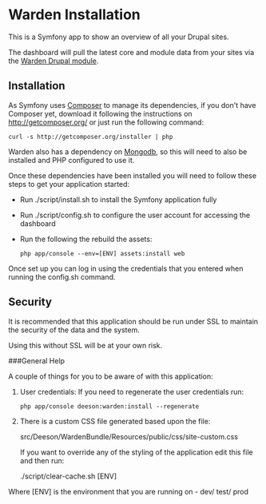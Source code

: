 Warden Installation
===================

This is a Symfony app to show an overview of all your Drupal sites.
 
The dashboard will pull the latest core and module data from your sites via the 
[Warden Drupal module][1].


Installation
------------

As Symfony uses [Composer][2] to manage its dependencies, if you don't have 
Composer yet, download it following the instructions on http://getcomposer.org/ 
or just run the following command:

    curl -s http://getcomposer.org/installer | php

Warden also has a dependency on [Mongodb][3], so this will need to also be 
installed and PHP configured to use it.

Once these dependencies have been installed you will need to follow these steps 
to get your application started: 

  * Run ./script/install.sh to install the Symfony application fully
  * Run ./script/config.sh to configure the user account for accessing the dashboard
  * Run the following the rebuild the assets:
  
        php app/console --env=[ENV] assets:install web
  
Once set up you can log in using the credentials that you entered when running 
the config.sh command.

Security
--------

It is recommended that this application should be run under SSL to maintain 
the security of the data and the system.

Using this without SSL will be at your own risk.

###General Help

A couple of things for you to be aware of with this application:
 
  1. User credentials: If you need to regenerate the user credentials run:

         php app/console deeson:warden:install --regenerate
    
  2. There is a custom CSS file generated based upon the file:

        src/Deeson/WardenBundle/Resources/public/css/site-custom.css
     
     If you want to override any of the styling of the application edit this 
     file and then run: 

        ./script/clear-cache.sh [ENV]

Where [ENV] is the environment that you are running on - dev/ test/ prod

[1]:  https://www.drupal.org/projects/warden
[2]:  http://getcomposer.org/
[3]:  http://docs.mongodb.org/manual/